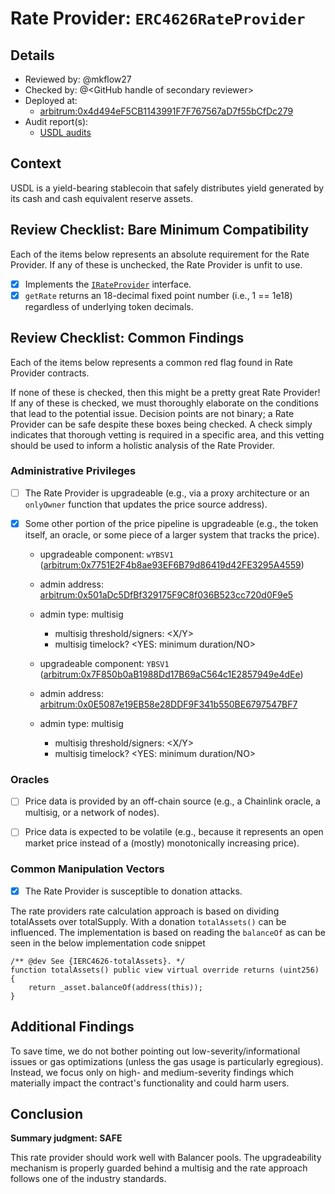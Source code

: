 # Rate Provider: `ERC4626RateProvider`

## Details
- Reviewed by: @mkflow27
- Checked by: @\<GitHub handle of secondary reviewer\>
- Deployed at:
    - [arbitrum:0x4d494eF5CB1143991F7F767567aD7f55bCfDc279](https://arbiscan.io/address/0x4d494eF5CB1143991F7F767567aD7f55bCfDc279#code)
- Audit report(s):
    - [USDL audits](https://github.com/paxosglobal/ybs-contract/blob/master/audits/REP-final-20240301T145234Z.pdf)

## Context
USDL is a yield-bearing stablecoin that safely distributes yield generated by its cash and cash equivalent reserve assets.

## Review Checklist: Bare Minimum Compatibility
Each of the items below represents an absolute requirement for the Rate Provider. If any of these is unchecked, the Rate Provider is unfit to use.

- [x] Implements the [`IRateProvider`](https://github.com/balancer/balancer-v2-monorepo/blob/bc3b3fee6e13e01d2efe610ed8118fdb74dfc1f2/pkg/interfaces/contracts/pool-utils/IRateProvider.sol) interface.
- [x] `getRate` returns an 18-decimal fixed point number (i.e., 1 == 1e18) regardless of underlying token decimals.

## Review Checklist: Common Findings
Each of the items below represents a common red flag found in Rate Provider contracts.

If none of these is checked, then this might be a pretty great Rate Provider! If any of these is checked, we must thoroughly elaborate on the conditions that lead to the potential issue. Decision points are not binary; a Rate Provider can be safe despite these boxes being checked. A check simply indicates that thorough vetting is required in a specific area, and this vetting should be used to inform a holistic analysis of the Rate Provider.

### Administrative Privileges
- [ ] The Rate Provider is upgradeable (e.g., via a proxy architecture or an `onlyOwner` function that updates the price source address).

- [x] Some other portion of the price pipeline is upgradeable (e.g., the token itself, an oracle, or some piece of a larger system that tracks the price).
    - upgradeable component: `wYBSV1` ([arbitrum:0x7751E2F4b8ae93EF6B79d86419d42FE3295A4559](https://arbiscan.io/address/0x7751E2F4b8ae93EF6B79d86419d42FE3295A4559#readProxyContract))
    - admin address: [arbitrum:0x501aDc5DfBf329175F9C8f036B523cc720d0F9e5](https://arbiscan.io/address/0x501aDc5DfBf329175F9C8f036B523cc720d0F9e5#code)
    - admin type: multisig
        - multisig threshold/signers: \<X/Y\>
        - multisig timelock? \<YES: minimum duration/NO\>

    - upgradeable component: `YBSV1` ([arbitrum:0x7F850b0aB1988Dd17B69aC564c1E2857949e4dEe](https://arbiscan.io/address/0x7F850b0aB1988Dd17B69aC564c1E2857949e4dEe#code))
    - admin address: [arbitrum:0x0E5087e19EB58e28DDF9F341b550BE6797547BF7](https://arbiscan.io/address/0x0E5087e19EB58e28DDF9F341b550BE6797547BF7#code)
    - admin type: multisig
        - multisig threshold/signers: \<X/Y\>
        - multisig timelock? \<YES: minimum duration/NO\>
        

### Oracles
- [ ] Price data is provided by an off-chain source (e.g., a Chainlink oracle, a multisig, or a network of nodes).

- [ ] Price data is expected to be volatile (e.g., because it represents an open market price instead of a (mostly) monotonically increasing price).

### Common Manipulation Vectors
- [x] The Rate Provider is susceptible to donation attacks.

The rate providers rate calculation approach is based on dividing totalAssets over totalSupply. With a donation `totalAssets()` can be influenced. The implementation is based on reading the `balanceOf` as can be seen in the below implementation code snippet
```solidity
/** @dev See {IERC4626-totalAssets}. */
function totalAssets() public view virtual override returns (uint256) {
    return _asset.balanceOf(address(this));
}
```

## Additional Findings
To save time, we do not bother pointing out low-severity/informational issues or gas optimizations (unless the gas usage is particularly egregious). Instead, we focus only on high- and medium-severity findings which materially impact the contract's functionality and could harm users.

## Conclusion
**Summary judgment: SAFE**

This rate provider should work well with Balancer pools. The upgradeability mechanism is properly guarded behind a multisig and the rate approach follows one of the industry standards. 
